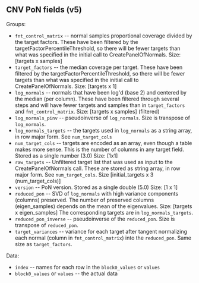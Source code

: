 
CNV PoN fields (v5)
-------------------

Groups:

- ``fnt_control_matrix`` -- normal samples proportional coverage divided by the target factors.  These have been filtered by the targetFactorPercentileThreshold, so there will be fewer targets than what was specified in the initial call to CreatePanelOfNormals.  Size:  [targets x samples]  
- ``target_factors`` --  the median coverage per target.  These have been filtered by the targetFactorPercentileThreshold, so there will be fewer targets than what was specified in the initial call to CreatePanelOfNormals.  Size:  [targets x 1]
- ``log_normals`` -- normals that have been log'd (base 2) and centered by the median (per column).  These have been filtered through several steps and will have fewer targets and samples than in ``target_factors`` and ``fnt_control_matrix``.  Size: [targets x samples] (filtered)
- ``log_normals_pinv`` -- pseudoinverse of ``log_normals``.  Size is transpose of ``log_normals``.
- ``log_normals_targets`` -- the targets used in ``log_normals`` as a string array, in row major form.  See ``num_target_cols``
- ``num_target_cols`` -- targets are encoded as an array, even though a table makes more sense.  This is the number of columns in any target field.  Stored as a single number (3.0) Size: [1x1]
- ``raw_targets`` -- Unfiltered target list that was used as input to the CreatePanelOfNormals call.  These are stored as string array, in row major form.  See ``num_target_cols``.  Size [initial_targets x 3 (num_target_cols)]
- ``version`` -- PoN version.  Stored as a single double (5.0) Size:  [1 x 1]
- ``reduced_pon`` -- SVD of ``log_normals`` with high variance components (columns) preserved.  The number of preserved columns (eigen_samples) depends on the mean of the eigenvalues.  Size:  [targets x eigen_samples]  The corresponding targets are in ``log_normals_targets``.
- ``reduced_pon_inverse`` -- pseudoinverse of the ``reduced_pon``.  Size is transpose of ``reduced_pon``.
- ``target_variances`` -- variance for each target after tangent normalizing each normal (column in ``fnt_control_matrix``) into the ``reduced_pon``.  Same size as ``target_factors``.

Data:

- ``index`` -- names for each row in the ``block0_values`` or ``values``
- ``block0_values`` or ``values`` -- the actual data

